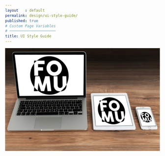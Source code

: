 ```yaml
---
layout   : default
permalink: design/ui-style-guide/
published: true
# Custom Page Variables
# ─────────────────────
title: UI Style Guide
---
```


<img width="900px" src="../../images/UI.jpg">